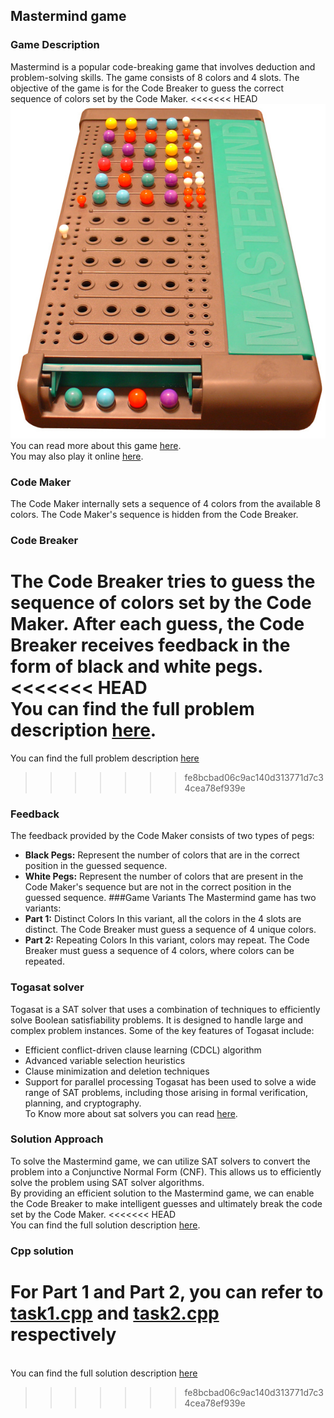 ## Mastermind game
### Game Description
Mastermind is a popular code-breaking game that involves deduction and problem-solving skills. The game consists of 8 colors and 4 slots. The objective of the game is for the Code Breaker to guess the correct sequence of colors set by the Code Maker.
<<<<<<< HEAD
![Image of mastermind game](images/Mastermind.jpg)
<br />You can read more about this game [here](https://en.wikipedia.org/wiki/Mastermind_(board_game)).
<br />You may also play it online [here](https://www.webgamesonline.com/codebreaker/).
### Code Maker
The Code Maker internally sets a sequence of 4 colors from the available 8 colors. The Code Maker's sequence is hidden from the Code Breaker.
### Code Breaker
The Code Breaker tries to guess the sequence of colors set by the Code Maker. After each guess, the Code Breaker receives feedback in the form of black and white pegs.
<<<<<<< HEAD
<br />You can find the full problem description [here](Assignment3.pdf).
=======
You can find the full problem description [here](Assignment3.pdf)
>>>>>>> fe8bcbad06c9ac140d313771d7c34cea78ef939e
### Feedback
The feedback provided by the Code Maker consists of two types of pegs:
- **Black Pegs:** Represent the number of colors that are in the correct position in the guessed sequence.
- **White Pegs:** Represent the number of colors that are present in the Code Maker's sequence but are not in the correct position in the guessed sequence.
###Game Variants
The Mastermind game has two variants:
- **Part 1:** Distinct Colors
In this variant, all the colors in the 4 slots are distinct. The Code Breaker must guess a sequence of 4 unique colors.
- **Part 2:** Repeating Colors
In this variant, colors may repeat. The Code Breaker must guess a sequence of 4 colors, where colors can be repeated.
### Togasat solver
Togasat is a SAT solver that uses a combination of techniques to efficiently solve Boolean satisfiability problems. It is designed to handle large and complex problem instances. Some of the key features of Togasat include:
- Efficient conflict-driven clause learning (CDCL) algorithm
- Advanced variable selection heuristics
- Clause minimization and deletion techniques
- Support for parallel processing
Togasat has been used to solve a wide range of SAT problems, including those arising in formal verification, planning, and cryptography.
<br />To Know more about sat solvers you can read [here](logical_constraints.pdf).
### Solution Approach
To solve the Mastermind game, we can utilize SAT solvers to convert the problem into a Conjunctive Normal Form (CNF). This allows us to efficiently solve the problem using SAT solver algorithms.
<br />By providing an efficient solution to the Mastermind game, we can enable the Code Breaker to make intelligent guesses and ultimately break the code set by the Code Maker.
<<<<<<< HEAD
<br />You can find the full solution description [here](logical_constraints.pdf).
### Cpp solution
For **Part 1** and **Part 2**, you can refer to [task1.cpp](task1.cpp) and [task2.cpp](task2.cpp) respectively
=======
<br />You can find the full solution description [here](logical_constraints.pdf)
>>>>>>> fe8bcbad06c9ac140d313771d7c34cea78ef939e
